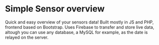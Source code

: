# Simple Sensor overview 
Quick and easy overview of your sensors data!
Built mostly in JS and PHP, frontend based on Bootstrap.
Uses Firebase to transfer and store live data, altough you can use any database, a MySQL for example, as the date is relayed on the server.
